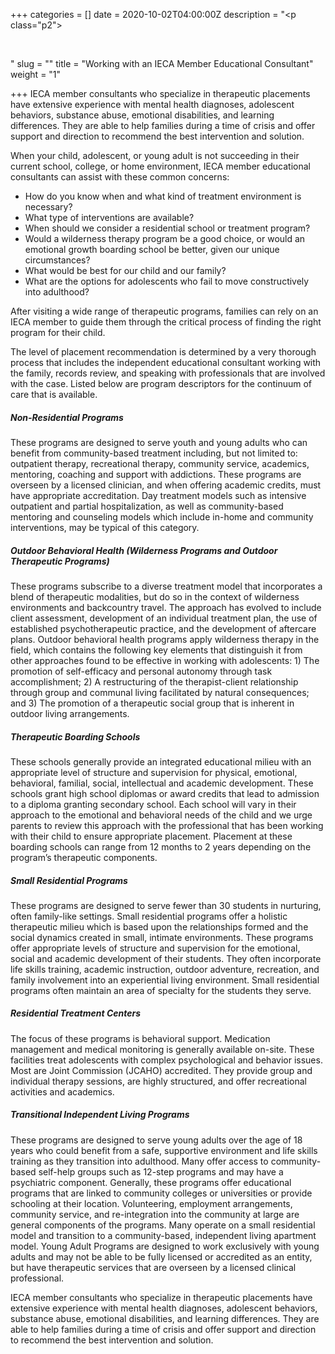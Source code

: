 +++
categories = []
date = 2020-10-02T04:00:00Z
description = "<p class=\"p2\"></p><p><br></p>"
slug = ""
title = "Working with an IECA Member Educational Consultant"
weight = "1"

+++
IECA member consultants who specialize in therapeutic placements have extensive experience with mental health diagnoses, adolescent behaviors, substance abuse, emotional disabilities, and learning differences. They are able to help families during a time of crisis and offer support and direction to recommend the best intervention and solution.

When your child, adolescent, or young adult is not succeeding in their current school, college, or home environment, IECA member educational consultants can assist with these common concerns:

* How do you know when and what kind of treatment environment is necessary?
* What type of interventions are available?
* When should we consider a residential school or treatment program?
* Would a wilderness therapy program be a good choice, or would an emotional growth boarding school be better, given our unique circumstances?
* What would be best for our child and our family?
* What are the options for adolescents who fail to move constructively into adulthood?

After visiting a wide range of therapeutic programs, families can rely on an IECA member to guide them through the critical process of finding the right program for their child.

The level of placement recommendation is determined by a very thorough process that includes the independent educational consultant working with the family, records review, and speaking with professionals that are involved with the case. Listed below are program descriptors for the continuum of care that is available.

##### Non-Residential Programs

These programs are designed to serve youth and young adults who can benefit from community-based treatment including, but not limited to: outpatient therapy, recreational therapy, community service, academics, mentoring, coaching and support with addictions. These programs are overseen by a licensed clinician, and when offering academic credits, must have appropriate accreditation. Day treatment models such as intensive outpatient and partial hospitalization, as well as community-based mentoring and counseling models which include in-home and community interventions, may be typical of this category.

##### Outdoor **Behavioral Health (Wilderness Programs and Outdoor Therapeutic Programs)**

These programs subscribe to a diverse treatment model that incorporates a blend of therapeutic modalities, but do so in the context of wilderness environments and backcountry travel. The approach has evolved to include client assessment, development of an individual treatment plan, the use of established psychotherapeutic practice, and the development of aftercare plans. Outdoor behavioral health programs apply wilderness therapy in the field, which contains the following key elements that distinguish it from other approaches found to be effective in working with adolescents: 1) The promotion of self-efficacy and personal autonomy through task accomplishment; 2) A restructuring of the therapist-client relationship through group and communal living facilitated by natural consequences; and 3) The promotion of a therapeutic social group that is inherent in outdoor living arrangements.

##### Therapeutic Boarding Schools

These schools generally provide an integrated educational milieu with an appropriate level of structure and supervision for physical, emotional, behavioral, familial, social, intellectual and academic development. These schools grant high school diplomas or award credits that lead to admission to a diploma granting secondary school. Each school will vary in their approach to the emotional and behavioral needs of the child and we urge parents to review this approach with the professional that has been working with their child to ensure appropriate placement. Placement at these boarding schools can range from 12 months to 2 years depending on the program’s therapeutic components.

##### Small Residential Programs

These programs are designed to serve fewer than 30 students in nurturing, often family-like settings. Small residential programs offer a holistic therapeutic milieu which is based upon the relationships formed and the social dynamics created in small, intimate environments. These programs offer appropriate levels of structure and supervision for the emotional, social and academic development of their students. They often incorporate life skills training, academic instruction, outdoor adventure, recreation, and family involvement into an experiential living environment. Small residential programs often maintain an area of specialty for the students they serve.

##### Residential Treatment Centers

The focus of these programs is behavioral support. Medication management and medical monitoring is generally available on-site. These facilities treat adolescents with complex psychological and behavior issues. Most are Joint Commission (JCAHO) accredited. They provide group and individual therapy sessions, are highly structured, and offer recreational activities and academics.

##### Transitional Independent Living Programs

These programs are designed to serve young adults over the age of 18 years who could benefit from a safe, supportive environment and life skills training as they transition into adulthood. Many offer access to community-based self-help groups such as 12-step programs and may have a psychiatric component. Generally, these programs offer educational programs that are linked to community colleges or universities or provide schooling at their location. Volunteering, employment arrangements, community service, and re-integration into the community at large are general components of the programs. Many operate on a small residential model and transition to a community-based, independent living apartment model. Young Adult Programs are designed to work exclusively with young adults and may not be able to be fully licensed or accredited as an entity, but have therapeutic services that are overseen by a licensed clinical professional.

IECA member consultants who specialize in therapeutic placements have extensive experience with mental health diagnoses, adolescent behaviors, substance abuse, emotional disabilities, and learning differences. They are able to help families during a time of crisis and offer support and direction to recommend the best intervention and solution.